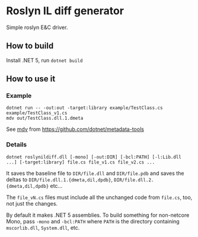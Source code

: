 
# Roslyn IL diff generator

Simple roslyn E&C driver.

## How to build

Install .NET 5, run `dotnet build`

## How to use it

### Example

```console
dotnet run -- -out:out -target:library example/TestClass.cs example/TestClass_v1.cs
mdv out/TestClass.dll.1.dmeta
```

See [mdv](https://github.com/dotnet/metadata-tools/tree/master/src/mdv) from <https://github.com/dotnet/metadata-tools>

### Details

```console
dotnet roslynildiff.dll [-mono] [-out:DIR] [-bcl:PATH] [-l:Lib.dll ...] [-target:library] file.cs file_v1.cs file_v2.cs ...

```

It saves the baseline file to `DIR/file.dll` and `DIR/file.pdb` and saves the deltas to `DIR/file.dll.1.{dmeta,dil,dpdb}`, `DIR/file.dll.2.{dmeta,dil,dpdb}` etc...

The `file_vN.cs` files must include all the unchanged code from `file.cs`, too, not just the changes.

By default it makes .NET 5 assemblies.  To build something for non-netcore Mono, pass `-mono` and `-bcl:PATH` where `PATH` is the directory containing `mscorlib.dll`, `System.dll`, etc.
